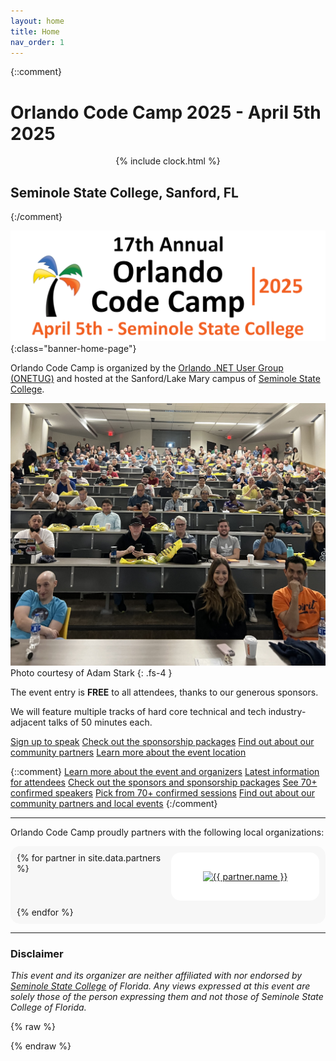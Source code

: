 ```yaml
---
layout: home
title: Home
nav_order: 1
---
```


{::comment}

# Orlando Code Camp 2025 - April 5th 2025

<div id="countdown-clock" style="text-align: center;">{% include clock.html %}</div>

## Seminole State College, Sanford, FL

{:/comment}

![Orlando Code Camp 2025 logo](/assets/img/banners/2025%20Code%20Camp%20-%20Banner.png "Orlando Code Camp 2025 - April 5th, 2025"){:class="banner-home-page"}

<p />

Orlando Code Camp is organized by the [Orlando .NET User Group (ONETUG)](https://onetug.net)
and hosted at the Sanford/Lake Mary campus of [Seminole State College](#disclaimer).

<p />

<!-- [Sign up here to attend](https://www.eventbrite.com/e/orlando-code-camp-2024-tickets-800584980227) -->

<p />

![Orlando CC Keynote](/assets/img/photos/occ-keynote.jpg "Orlando CC KeyNote")
Photo courtesy of Adam Stark
{: .fs-4 }

<p />

The event entry is **FREE** to all attendees, thanks to our generous sponsors.

We will feature multiple tracks of hard core technical and tech industry-adjacent talks of 50 minutes each.

[Sign up to speak](/speakers)
[Check out the sponsorship packages](/sponsors)
[Find out about our community partners](/partners)
[Learn more about the event location](/location)

{::comment}
[Learn more about the event and organizers](/about)
[Latest information for attendees](/attendees)
[Check out the sponsors and sponsorship packages](/sponsors)
[See 70+ confirmed speakers](/speakers)
[Pick from 70+ confirmed sessions](/sessions)
[Find out about our community partners and local events](/partners)
{:/comment}

<!--

---

Orlando Code Camp is generously sponsored by the following companies:

<span float="left">
</span>

-->

---

Orlando Code Camp proudly partners with the following local organizations:

<div class="partners">
{% for partner in site.data.partners %}
  <div class="partner {{ partner.logoStyle }}">
    <a href="{{ partner.url }}">
      <img src="{{ partner.logoPath }}" alt="{{ partner.name }}" title="{{ partner.name }}">
    </a>
  </div>
{% endfor %}
</div>

---
 <h3 id=disclaimer>Disclaimer</h3>
 <p><em>This event and its organizer are neither affiliated with nor endorsed by <a href="https://www.seminolestate.edu/slm" target="_blank">Seminole State College</a> of Florida. Any views expressed at this event are solely those of the person expressing them and not those of Seminole State College of Florida.</em></p>

{% raw %}

<style>
  .partners {
    display: grid;
    grid-template-columns: repeat(2, 1fr); /* Two equal columns */
    border-radius: 15px;   
    padding: 10px;
    user-select: none;
  }

  .partners img {
    background-color: white;

     /* These properties ensure that the image always fills the container but maintains proportions */
    width: 100%; 
    height: 100%;    
    object-fit: contain; 
  }

  .partner.wide {
    grid-column: span 2;
  }

  .partner.standard {
    grid-column: span 1;
  }

  .partner {
    padding: 10px;
    border-radius: 15px;
    background-color: white;
    text-align: center;
    max-height: 250px;
  }

  @media (min-width: 765px) {
    .partner.standard {
      grid-column: span 1;
    }

    .partners {
      gap: 10px; 
      background-color: #f7f7f7; 
    }

    .partners img {
      padding: 20px;
    }
  }

  @media (max-width: 765px) {
    .partner.standard {
      grid-column: span 2;
    }
  }
</style>

{% endraw %}